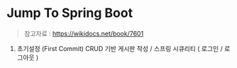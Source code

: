 Jump To Spring Boot 
====================
> 참고자료 :  https://wikidocs.net/book/7601

1. 초기설정 (First Commit)
CRUD 기반 게시판 작성 / 스프링 시큐리티 ( 로그인 / 로그아웃 )   
